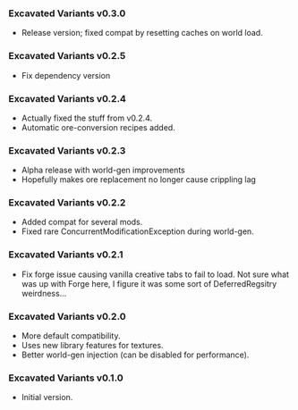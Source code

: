 ### Excavated Variants v0.3.0

- Release version; fixed compat by resetting caches on world load.

### Excavated Variants v0.2.5

- Fix dependency version

### Excavated Variants v0.2.4

- Actually fixed the stuff from v0.2.4.
- Automatic ore-conversion recipes added.

### Excavated Variants v0.2.3

- Alpha release with world-gen improvements
- Hopefully makes ore replacement no longer cause crippling lag

### Excavated Variants v0.2.2

- Added compat for several mods.
- Fixed rare ConcurrentModificationException during world-gen.

### Excavated Variants v0.2.1

- Fix forge issue causing vanilla creative tabs to fail to load. Not sure what was up with Forge here, I figure it was some sort of DeferredRegsitry weirdness...

### Excavated Variants v0.2.0

- More default compatibility.
- Uses new library features for textures.
- Better world-gen injection (can be disabled for performance).

### Excavated Variants v0.1.0

- Initial version.